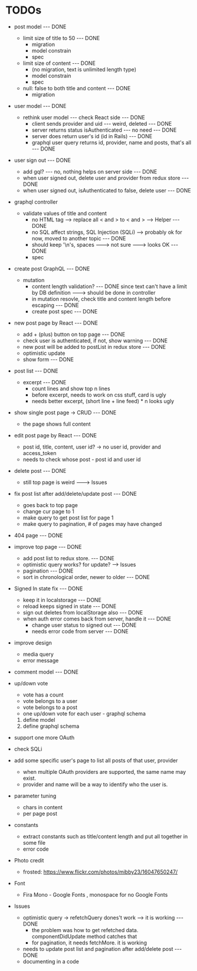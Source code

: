 # TODOs

- post model --- DONE
    - limit size of title to 50 --- DONE
        - migration
        - model constrain
        - spec
    - limit size of content --- DONE
        - (no migration, text is unlimited length type)
        - model constrain
        - spec
    - null: false to both title and content --- DONE
        - migration
- user model --- DONE
    - rethink user model --- check React side --- DONE
        - client sends provider and uid --- weird, deleted --- DONE
        - server returns status isAuthenticated --- no need --- DONE
        - server does return user's id (id in Rails) --- DONE
        - graphql user query returns id, provider, name and posts, that's all --- DONE
- user sign out --- DONE
    - add gql? --- no, nothing helps on server side --- DONE
    - when user signed out, delete user and provider from redux store --- DONE
    - when user signed out, isAuthenticated to false, delete user --- DONE
- graphql controller
    - validate values of title and content
        - no HTML tag --> replace all < and > to &lt; and &gt; --> Helper --- DONE
        - no SQL affect strings, SQL Injection (SQLi) --> probably ok for now,
        moved to another topic --- DONE
        - should keep '\n's, spaces  ---> not sure ---> looks OK --- DONE
        - spec
- create post GraphQL --- DONE
    - mutation
        - content length validation? --- DONE
        since text can't have a limit by DB definition ---> should be done in controller
        - in mutation resovle, check title and content length before escaping --- DONE
        - create post spec --- DONE
- new post page by React --- DONE
    - add + (plus) button on top page --- DONE
    - check user is authenticated,  if not, show warning --- DONE
    - new post will be added to postList in redux store --- DONE
    - optimistic update
    - show form --- DONE
- post list --- DONE
    - excerpt --- DONE
        - count lines and show top n lines
        - before excerpt, needs to work on css stuff, card is ugly
        - needs better excerpt, (short line + line feed) * n looks ugly
- show single post page -> CRUD --- DONE
    - the page shows full content
- edit post page by React --- DONE
    - post id, title, content, user id? -> no user id, provider and access_token
    - needs to check whose post - post id and user id
- delete post --- DONE
    - still top page is weird ---> Issues
- fix post list after add/delete/update post --- DONE
    - goes back to top page
    - change cur page to 1
    - make query to get post list for page 1
    - make query to pagination, # of pages may have changed
- 404 page --- DONE
- improve top page --- DONE
    - add post list to redux store. --- DONE
    - optimistic query works? for update? --> Issues
    - pagination --- DONE
    - sort in chronological order, newer to older --- DONE
- Signed In state fix --- DONE
    - keep it in localstorage --- DONE
    - reload keeps signed in state --- DONE
    - sign out deletes from localStorage also --- DONE
    - when auth error comes back from server, handle it --- DONE
        - change user status to signed out --- DONE
        - needs error code from server --- DONE
- improve design
    - media query
    - error message
- comment model --- DONE
- up/down vote
    - vote has a count
    - vote belongs to a user
    - vote belongs to a post
    - one up/down vote for each user - graphql schema
    1. define model
    2. define graphql schema
- support one more OAuth
- check SQLi
- add some specific user's page to list all posts of that user, provider
    - when multiple OAuth providers are supported, the same name may exist.
    - provider and name will be a way to identify who the user is.

- parameter tuning
    - chars in content
    - per page post

- constants
    - extract constants such as title/content length and put all together in
    some file
    - error code


- Photo credit
    - frosted: https://www.flickr.com/photos/mibby23/16047650247/

- Font
    - Fira Mono - Google Fonts , monospace for no Google Fonts

- Issues
    - optimistic query -> refetchQuery dones't work --> it is working --- DONE
        - the problem was how to get refetched data. componentDidUpdate method
        catches that
        - for pagination, it needs fetchMore. it is working
    - needs to update post list and pagination after add/delete post --- DONE
    - documenting in a code
